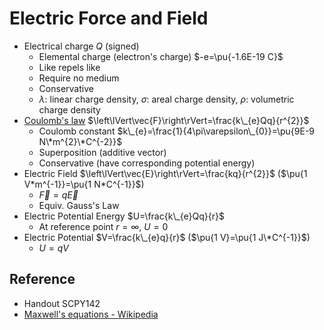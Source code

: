 # Electric Force and Field

* Electrical charge $Q$ (signed)  
  - Elemental charge (electron's charge) $-e=\pu{-1.6E-19 C}$  
  - Like repels like  
  - Require no medium  
  - Conservative  
  - $\lambda$: linear charge density, $\sigma$: areal charge density, $\rho$: volumetric charge density
* [Coulomb's law](../../01%20-%20Concept/Physics/Electromagnetism/Coulomb's%20law.md) $\left\lVert\vec{F}\right\rVert=\frac{k\_{e}Qq}{r^{2}}$  
  - Coulomb constant $k\_{e}=\frac{1}{4\pi\varepsilon\_{0}}=\pu{9E-9 N\*m^{2}\*C^{-2}}$  
  - Superposition (additive vector)  
  - Conservative (have corresponding potential energy)
* Electric Field $\left\lVert\vec{E}\right\rVert=\frac{kq}{r^{2}}$ ($\pu{1 V*m^{-1}}=\pu{1 N*C^{-1}}$)  
  - $\vec{F}=q\vec{E}$  
  - Equiv. Gauss's Law
* Electric Potential Energy $U=\frac{k\_{e}Qq}{r}$  
  - At reference point $r=\infty$, $U=0$
* Electric Potential $V=\frac{k\_{e}q}{r}$ ($\pu{1 V}=\pu{1 J\*C^{-1}}$)  
  - $U=qV$

## Reference

* Handout SCPY142
* [Maxwell's equations - Wikipedia](https://en.wikipedia.org/wiki/Maxwell%27s_equations)
